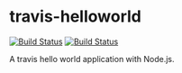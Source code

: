 travis-helloworld 
=================
[![Build Status](https://travis-ci.org/thaiat/travis-helloworld.svg?branch=master)](https://travis-ci.org/thaiat/travis-helloworld)
[![Build Status](https://api.shippable.com/projects/53a8789e7038c85700b68387/badge/master)](https://www.shippable.com/projects/53a8789e7038c85700b68387)

A travis hello world application with Node.js.
